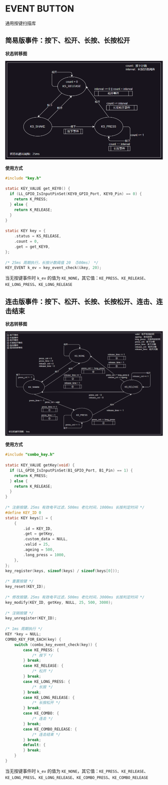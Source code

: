 # EVENT BUTTON

通用按键扫描库

## 简易版事件：按下、松开、长按、长按松开

**状态转移图**

![key](assets/image/key.png)

**使用方式**

```c
#include "key.h"

static KEY_VALUE get_KEY0() {
  if (LL_GPIO_IsInputPinSet(KEY0_GPIO_Port, KEY0_Pin) == 0) {
    return K_PRESS;
  } else {
    return K_RELEASE;
  }
}

static KEY key = {
    .status = KS_RELEASE,
    .count = 0,
    .get = get_KEY0,
};

/* 25ms 周期执行，长按计数阈值 20 （500ms） */
KEY_EVENT k_ev = key_event_check(&key, 20);
```

当无按键事件时 `k_ev` 的值为 `KE_NONE`，其它值：`KE_PRESS`、`KE_RELEASE`、`KE_LONG_PRESS`、`KE_LONG_RELEASE`

## 连击版事件：按下、松开、长按、长按松开、连击、连击结束

**状态转移图**

![combo_key](assets/image/combo_key.png)

**使用方式**

```c
#include "combo_key.h"

static KEY_VALUE getKey(void) {
  if (LL_GPIO_IsInputPinSet(B1_GPIO_Port, B1_Pin) == 1) {
    return K_PRESS;
  } else {
    return K_RELEASE;
  }
}

/* 注册按键，25ms 有效电平过滤，500ms 老化时间，1000ms 长按判定时间 */
#define KEY_ID 0
static KEY keys[] = {
    {
        .id = KEY_ID,
        .get = getKey,
        .custom_data = NULL,
        .valid = 25,
        .ageing = 500,
        .long_press = 1000,
    },
};
key_register(keys, sizeof(keys) / sizeof(keys[0]));

/* 重置按键 */
key_reset(KEY_ID);

/* 修改按键，25ms 有效电平过滤，500ms 老化时间，3000ms 长按判定时间 */
key_modify(KEY_ID, getKey, NULL, 25, 500, 3000);

/* 注销按键 */
key_unregister(KEY_ID);

/* 1ms 周期执行 */
KEY *key = NULL;
COMBO_KEY_FOR_EACH(key) {
    switch (combo_key_event_check(key)) {
        case KE_PRESS: {
            /* 按下 */
        } break;
        case KE_RELEASE: {
            /* 松开 */
        } break;
        case KE_LONG_PRESS: {
            /* 长按 */
        } break;
        case KE_LONG_RELEASE: {
            /* 长按松开 */
        } break;
        case KE_COMBO: {
            /* 连击 */
        } break;
        case KE_COMBO_RELEASE: {
            /* 连击结束 */
        } break;
        default: {
        } break;
    }
}
```

当无按键事件时 `k_ev` 的值为 `KE_NONE`，其它值：`KE_PRESS`、`KE_RELEASE`、`KE_LONG_PRESS`、`KE_LONG_RELEASE`、`KE_COMBO_PRESS`、`KE_COMBO_RELEASE`
